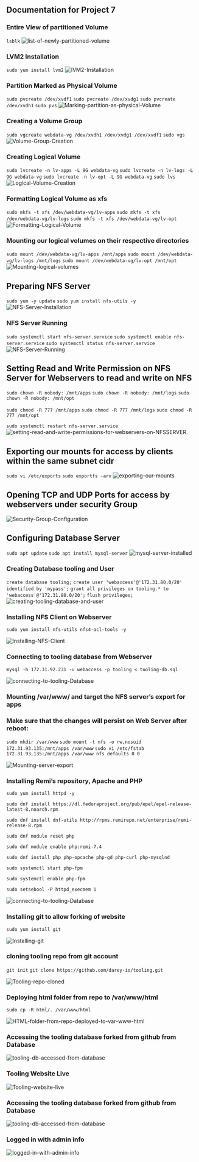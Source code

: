 ## **Documentation for Project 7**

### Entire View of partitioned Volume 
`lsblk`
![list-of-newly-partitioned-volume](./Images-NFS-Server/Partitioned-volume-view.png)

### LVM2 Installation
`sudo yum install lvm2`
![lVM2-Installation](./Images-NFS-Server/LVM-2-Installed.png)

### Partition Marked as Physical Volume
`sudo pvcreate /dev/xvdf1`
`sudo pvcreate /dev/xvdg1`
`sudo pvcreate /dev/xvdh1`
`sudo pvs`
![Marking-partition-as-physical-Volume](./Images-NFS-Server/Partitons-marked-as-physical-volumes.png)

### Creating a Volume Group
`sudo vgcreate webdata-vg /dev/xvdh1 /dev/xvdg1 /dev/xvdf1`
`sudo vgs`
![Volume-Group-Creation](./Images-NFS-Server/Volume-group-created.png)

### Creating Logical Volume
`sudo lvcreate -n lv-apps -L 9G webdata-vg`
`sudo lvcreate -n lv-logs -L 9G webdata-vg`
`sudo lvcreate -n lv-opt -L 9G webdata-vg`
`sudo lvs`
![Logical-Volume-Creation](./Images-NFS-Server/Logical-volumes-created.png)

### Formatting Logical Volume as xfs
`sudo mkfs -t xfs /dev/webdata-vg/lv-apps`
`sudo mkfs -t xfs /dev/webdata-vg/lv-logs`
`sudo mkfs -t xfs /dev/webdata-vg/lv-opt`
![Formatting-Logical-Volume](./Images-NFS-Server/Logical-volumes-formatted-as-xfs.png)

### Mounting our logical volumes on their respective directories
`sudo mount /dev/webdata-vg/lv-apps /mnt/apps`
`sudo mount /dev/webdata-vg/lv-logs /mnt/logs`
`sudo mount /dev/webdata-vg/lv-opt /mnt/opt`
![Mounting-logical-volumes](./Images-NFS-Server/Logical-volumes-mounted-on-their-respective-mount-directories.png)

## Preparing NFS Server
`sudo yum -y update`
`sudo yum install nfs-utils -y`
![NFS-Server-Installation](./Images-NFS-Server/NFS-Utils-Installed.png)

### NFS Server Running
`sudo systemctl start nfs-server.service`
`sudo systemctl enable nfs-server.service`
`sudo systemctl status nfs-server.service`
![NFS-Server-Running](./Images-NFS-Server/NFS-Server-up-and-running.png)

## Setting Read and Write Permission on NFS Server for Webservers to read and write on NFS
`sudo chown -R nobody: /mnt/apps`
`sudo chown -R nobody: /mnt/logs`
`sudo chown -R nobody: /mnt/opt`

`sudo chmod -R 777 /mnt/apps`
`sudo chmod -R 777 /mnt/logs`
`sudo chmod -R 777 /mnt/opt`

`sudo systemctl restart nfs-server.service`
![setting-read-and-write-permissions-for-webservers-on-NFSSERVER.](./Images-NFS-Server/setting-read-and-write-permissions-for%20-webserver-on-NFSSERVER.png)

## Exporting our mounts for access by clients within the same subnet cidr
`sudo vi /etc/exports`
`sudo exportfs -arv`
![exporting-our-mounts](./Images-NFS-Server/exporting-our-mounts-for-access-by-clients-within-thesame-subnets-cidr.png)

## Opening TCP and UDP Ports for access by webservers under security Group
![Security-Group-Configuration](./Images-NFS-Server/TCP-and-UDP-Ports-opened-on-NFS-%20for-accesss-by-webservers.png)

## **Configuring Database Server**
`sudo apt update`
`sudo apt install mysql-server`
![mysql-server-installed](./Images-NFS-Server/My-sql-server-installed.png)

### Creating Database tooling and User
`create database tooling;`
`create user 'webaccess'@'172.31.80.0/20' identified by 'mypass';`
`grant all privileges on tooling.* to 'webaccess'@'172.31.80.0/20';`
`flush privileges;`
![creating-tooling-database-and-user](./Images-NFS-Server/Database-Server-Configured.png)

### Installing NFS Client on Webserver
`sudo yum install nfs-utils nfs4-acl-tools -y`

![Installing-NFS-Client](./Images-Web-Server/Installing-NFS-Client.png)

### Connecting to tooling database from Webserver
`mysql -h 172.31.92.231 -u webaccess -p tooling < tooling-db.sql`

![connecting-to-tooling-Database](./Images-Web-Server/Connected-to-tooling-Database-from-webserver.png)

### Mounting /var/www/ and target the NFS server’s export for apps

### Make sure that the changes will persist on Web Server after reboot:

`sudo mkdir /var/www`
`sudo mount -t nfs -o rw,nosuid 172.31.93.135:/mnt/apps /var/www`
`sudo vi /etc/fstab`
`172.31.93.135:/mnt/apps /var/www nfs defaults 0 0`

![Mounting-server-export](./Images-Web-Server/making-sure-our-changes-remain-after-reboot.png)

### Installing Remi’s repository, Apache and PHP
`sudo yum install httpd -y`

`sudo dnf install https://dl.fedoraproject.org/pub/epel/epel-release-latest-8.noarch.rpm`

`sudo dnf install dnf-utils http://rpms.remirepo.net/enterprise/remi-release-8.rpm`

`sudo dnf module reset php`

`sudo dnf module enable php:remi-7.4`

`sudo dnf install php php-opcache php-gd php-curl php-mysqlnd`

`sudo systemctl start php-fpm`

`sudo systemctl enable php-fpm`

`sudo setsebool -P httpd_execmem 1`

![connecting-to-tooling-Database](./Images-Web-Server/Installing-Remi-repository.png)

### Installing git to allow forking of website
`sudo yum install git`

![Installing-git](./Images-Web-Server/Installing-Git-to-allow-forking-of-website.png)

### cloning tooling repo from git account
`git init`
`git clone https://github.com/darey-io/tooling.git`

![Tooling-repo-cloned](./Images-Web-Server/Tooling-Repo-Cloned.png)

### Deploying html folder from repo to /var/www/html
`sudo cp -R html/. /var/www/html`

![HTML-folder-from-repo-deployed-to-var-www-html](./Images-Web-Server/HTML-folder-from-repo-deployed-to-var-www-html.png)

### Accessing the tooling database forked from github from Database

![tooling-db-accessed-from-database](./Images-Web-Server/tooling-db-accessed-from-database.png)

### Tooling Website Live

![Tooling-website-live](./Images-Web-Server/Tooling-website-live.png)

### Accessing the tooling database forked from github from Database

![tooling-db-accessed-from-database](./Images-Web-Server/tooling-db-accessed-from-database.png)

### Logged in with admin info

![logged-in-with-admin-info](./Images-Web-Server/Logged-in-with-admin-info.png)
